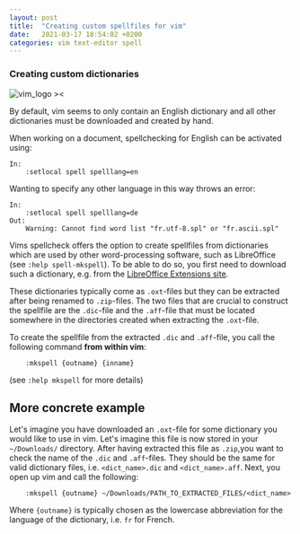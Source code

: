 ```yaml
---
layout: post
title:  "Creating custom spellfiles for vim"
date:   2021-03-17 18:54:02 +0200
categories: vim text-editor spell 
---
```

### Creating custom dictionaries

![vim_logo ><](/blog/assets/images/vim_logo.png)

By default, vim seems to only contain an English dictionary and all other dictionaries must be downloaded and created by hand.

When working on a document, spellchecking for English can be activated using:
```
In:
	:setlocal spell spelllang=en
```

Wanting to specify any other language in this way throws an error:
```
In:
	:setlocal spell spelllang=de
Out:
	Warning: Cannot find word list "fr.utf-8.spl" or "fr.ascii.spl"
```

Vims spellcheck offers the option to create spellfiles from dictionaries which are used by other word-processing software, such as LibreOffice (see `:help spell-mkspell`). To be able to do so, you first need to download such a dictionary, e.g. from the [LibreOffice Extensions site](https://extensions.libreoffice.org/).

These dictionaries typically come as `.oxt`-files but they can be extracted after being renamed to `.zip`-files. The two files that are crucial to construct the spellfile are the `.dic`-file and the `.aff`-file that must be located somewhere in the directories created when extracting the `.oxt`-file. 

To create the spellfile from the extracted `.dic` and `.aff`-file, you call the following command **from within vim**:
```
	:mkspell {outname} {inname} 
```
(see `:help mkspell` for more details)

## More concrete example

Let's imagine you have downloaded an `.oxt`-file for some dictionary you would like to use in vim. Let's imagine this file is now stored in your `~/Downloads/` directory.
After having extracted this file as `.zip`,you want to check the name of the `.dic` and `.aff`-files. They should be the same for valid dictionary files, i.e. `<dict_name>.dic` and `<dict_name>.aff`.
Next, you open up vim and call the following:
```
	:mkspell {outname} ~/Downloads/PATH_TO_EXTRACTED_FILES/<dict_name>
```
Where `{outname}` is typically chosen as the lowercase abbreviation for the language of the dictionary, i.e. `fr` for French.

